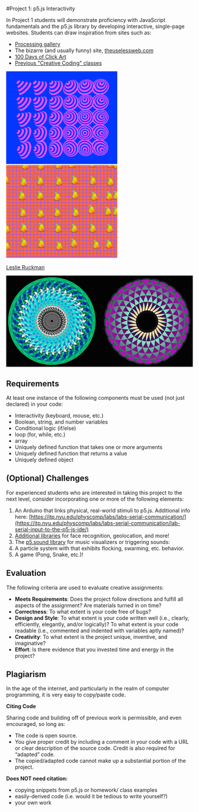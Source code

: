 #Project 1: p5.js Interactivity

In Project 1 students will demonstrate proficiency with JavaScript fundamentals and the p5.js library by developing interactive, single-page websites. Students can draw inspiration from sites such as:

* [Processing gallery](http://processingjs.org/exhibition/)
* The bizarre (and usually funny) site, [theuselessweb.com](https://theuselessweb.com)
* [100 Days of Click Art](http://leslieruckman.tumblr.com/)
* [Previous "Creative Coding" classes](https://isidore-newman-school.github.io/cc2016F.html)

![100 Days of Click Art](images/click1.gif)
![alt text](images/click2.gif)

[Leslie Ruckman](http://leslieruckman.tumblr.com/)

![alt text](images/algor4.jpg)

## Requirements
At least one instance of the following components must be used (not just declared) in your code:

* Interactivity (keyboard, mouse, etc.)
* Boolean, string, and number variables
* Conditional logic (if/else)
* loop (for, while, etc.)
* array
* Uniquely defined function that takes one or more arguments
* Uniquely defined function that returns a value
* Uniquely defined object

## (Optional) Challenges
For experienced students who are interested in taking this project to the next level, consider incorporating one or more of the following elements:

1. An Arduino that links physical, real-world stimuli to p5.js. Additional info here: [https://itp.nyu.edu/physcomp/labs/labs-serial-communication/](https://itp.nyu.edu/physcomp/labs/labs-serial-communication/lab-serial-input-to-the-p5-js-ide/)
2. [Additional libraries](https://p5js.org/libraries/) for face recognition, geolocation, and more!
3. The [p5.sound library](https://p5js.org/libraries/) for music visualizers or triggering sounds:
4. A particle system with that exhibits flocking, swarming, etc. behavior.
5. A game (Pong, Snake, etc.)!

## Evaluation
The following criteria are used to evaluate creative assignments:

* **Meets Requirements**: Does the project follow directions and fulfill all aspects of the assignment? Are materials turned in on time?
* **Correctness**: To what extent is your code free of bugs?
* **Design and Style**: To what extent is your code written well (i.e., clearly, efficiently, elegantly, and/or logically)? To what extent is your code readable (i.e., commented and indented with variables aptly named)?
* **Creativity**: To what extent is the project unique, inventive, and imaginative?
* **Effort**: Is there evidence that you invested time and energy in the project?

## Plagiarism
In the age of the internet, and particularly in the realm of computer programming, it is very easy to copy/paste code.

**Citing Code**  

Sharing code and building off of previous work is permissible, and even encouraged, so long as:
* The code is open source.
* You give proper credit by including a comment in your code with a URL or clear description of the source code. Credit is also required for “adapted” code.
* The copied/adapted code cannot make up a substantial portion of the project.

**Does NOT need citation:**
* copying snippets from p5.js or homework/ class examples
* easily-derived code (i.e. would it be tedious to write yourself?)
* your own work
